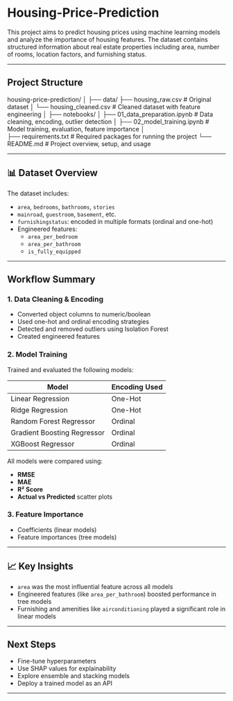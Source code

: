 # Housing-Price-Prediction

This project aims to predict housing prices using machine learning models and analyze the importance of housing features. The dataset contains structured information about real estate properties including area, number of rooms, location factors, and furnishing status.

---
##  Project Structure

housing-price-prediction/
│
├── data/
    ├── housing_raw.csv                  # Original dataset
│   └── housing_cleaned.csv              # Cleaned dataset with feature engineering
│
├── notebooks/
│   ├── 01_data_preparation.ipynb        # Data cleaning, encoding, outlier detection
│   ├── 02_model_training.ipynb          # Model training, evaluation, feature importance
│  
├── requirements.txt                     # Required packages for running the project
└── README.md                            # Project overview, setup, and usage

---

## 📊 Dataset Overview

The dataset includes:

- `area`, `bedrooms`, `bathrooms`, `stories`
- `mainroad`, `guestroom`, `basement`, etc.
- `furnishingstatus`: encoded in multiple formats (ordinal and one-hot)
- Engineered features:
  - `area_per_bedroom`
  - `area_per_bathroom`
  - `is_fully_equipped`

---

##  Workflow Summary

### 1. Data Cleaning & Encoding
- Converted object columns to numeric/boolean
- Used one-hot and ordinal encoding strategies
- Detected and removed outliers using Isolation Forest
- Created engineered features


### 2. Model Training
Trained and evaluated the following models:

| Model                          | Encoding Used  |
|--------------------------------|----------------|
| Linear Regression              | One-Hot        |
| Ridge Regression               | One-Hot        |
| Random Forest Regressor        | Ordinal        |
| Gradient Boosting Regressor    | Ordinal        |
| XGBoost Regressor              | Ordinal        |

All models were compared using:
- **RMSE**
- **MAE**
- **R² Score**
- **Actual vs Predicted** scatter plots

### 3. Feature Importance
- Coefficients (linear models)
- Feature importances (tree models)


---

## 📈 Key Insights

- `area` was the most influential feature across all models
- Engineered features (like `area_per_bathroom`) boosted performance in tree models
- Furnishing and amenities like `airconditioning` played a significant role in linear models


---

## Next Steps

- Fine-tune hyperparameters
- Use SHAP values for explainability
- Explore ensemble and stacking models
- Deploy a trained model as an API

---
